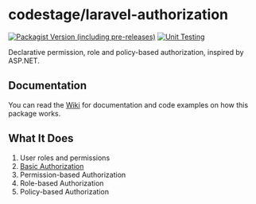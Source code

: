 # codestage/laravel-authorization
[![Packagist Version (including pre-releases)](https://img.shields.io/packagist/v/codestage/laravel-authorization?include_prereleases&style=flat)](https://packagist.org/packages/codestage/laravel-authorization)
[![Unit Testing](https://github.com/Codestagero/laravel-authorization/actions/workflows/tests.yml/badge.svg)](https://github.com/Codestagero/laravel-authorization/actions/workflows/tests.yml)

Declarative permission, role and policy-based authorization, inspired by ASP.NET.

## Documentation
You can read the [Wiki](https://github.com/Codestagero/laravel-authorization/wiki) for documentation and code examples on how this package works.

## What It Does
1. User roles and permissions
2. [Basic Authorization](https://github.com/Codestagero/laravel-authorization/wiki/Simple-authorization)
3. Permission-based Authorization
4. Role-based Authorization
5. Policy-based Authorization
